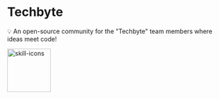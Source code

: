 # Techbyte
💡 An open-source community for the "Techbyte" team members where ideas meet code!

<a
target="_blank" 
title="open repo → 'skill icons'" 
href="https://github.com/tandpfun/skill-icons#readme">
  <img 
  alt="skill-icons" width="100" height="100"
  src="https://skillicons.dev/icons/?i=js,react,nodejs,mongodb,nextjs,bootstrap,tailwindcss,css,mysql,postman,cpp,python,django,vscode,git,html" 
  />
</a>

